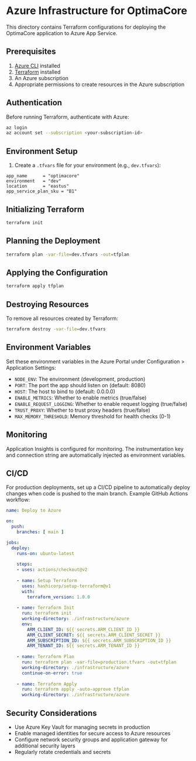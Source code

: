 # Azure Infrastructure for OptimaCore

This directory contains Terraform configurations for deploying the OptimaCore application to Azure App Service.

## Prerequisites

1. [Azure CLI](https://docs.microsoft.com/en-us/cli/azure/install-azure-cli) installed
2. [Terraform](https://www.terraform.io/downloads.html) installed
3. An Azure subscription
4. Appropriate permissions to create resources in the Azure subscription

## Authentication

Before running Terraform, authenticate with Azure:

```bash
az login
az account set --subscription <your-subscription-id>
```

## Environment Setup

1. Create a `.tfvars` file for your environment (e.g., `dev.tfvars`):

```hcl
app_name      = "optimacore"
environment   = "dev"
location      = "eastus"
app_service_plan_sku = "B1"
```

## Initializing Terraform

```bash
terraform init
```

## Planning the Deployment

```bash
terraform plan -var-file=dev.tfvars -out=tfplan
```

## Applying the Configuration

```bash
terraform apply tfplan
```

## Destroying Resources

To remove all resources created by Terraform:

```bash
terraform destroy -var-file=dev.tfvars
```

## Environment Variables

Set these environment variables in the Azure Portal under Configuration > Application Settings:

- `NODE_ENV`: The environment (development, production)
- `PORT`: The port the app should listen on (default: 8080)
- `HOST`: The host to bind to (default: 0.0.0.0)
- `ENABLE_METRICS`: Whether to enable metrics (true/false)
- `ENABLE_REQUEST_LOGGING`: Whether to enable request logging (true/false)
- `TRUST_PROXY`: Whether to trust proxy headers (true/false)
- `MAX_MEMORY_THRESHOLD`: Memory threshold for health checks (0-1)

## Monitoring

Application Insights is configured for monitoring. The instrumentation key and connection string are automatically injected as environment variables.

## CI/CD

For production deployments, set up a CI/CD pipeline to automatically deploy changes when code is pushed to the main branch. Example GitHub Actions workflow:

```yaml
name: Deploy to Azure

on:
  push:
    branches: [ main ]

jobs:
  deploy:
    runs-on: ubuntu-latest
    
    steps:
    - uses: actions/checkout@v2
    
    - name: Setup Terraform
      uses: hashicorp/setup-terraform@v1
      with:
        terraform_version: 1.0.0
        
    - name: Terraform Init
      run: terraform init
      working-directory: ./infrastructure/azure
      env:
        ARM_CLIENT_ID: ${{ secrets.ARM_CLIENT_ID }}
        ARM_CLIENT_SECRET: ${{ secrets.ARM_CLIENT_SECRET }}
        ARM_SUBSCRIPTION_ID: ${{ secrets.ARM_SUBSCRIPTION_ID }}
        ARM_TENANT_ID: ${{ secrets.ARM_TENANT_ID }}
        
    - name: Terraform Plan
      run: terraform plan -var-file=production.tfvars -out=tfplan
      working-directory: ./infrastructure/azure
      continue-on-error: true
      
    - name: Terraform Apply
      run: terraform apply -auto-approve tfplan
      working-directory: ./infrastructure/azure
```

## Security Considerations

- Use Azure Key Vault for managing secrets in production
- Enable managed identities for secure access to Azure resources
- Configure network security groups and application gateway for additional security layers
- Regularly rotate credentials and secrets
